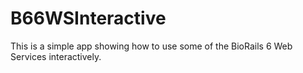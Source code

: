 # B66WSInteractive
This is a simple app showing how to use some of the BioRails 6 Web Services interactively.
